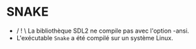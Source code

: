 SNAKE
=====

* / ! \ La bibliothèque SDL2 ne compile pas avec l'option -ansi.
* L'exécutable `Snake` a été compilé sur un système Linux. 




